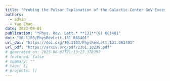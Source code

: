```yaml
---
title: "Probing the Pulsar Explanation of the Galactic-Center GeV Excess Using Continuous Gravitational-Wave Searches"
authors:
  - admin
  - Yue Zhao
date: 2023-09-01
publication: "*Phys. Rev. Lett.* **131**(8) 081401"
doi: "10.1103/PhysRevLett.131.081401"
url_doi: "https://doi.org/10.1103/PhysRevLett.131.081401"
url_pdf: "https://arxiv.org/pdf/2301.10239.pdf"
# generated_on: 2025-06-07T21:13:27.378397
# featured: false
# summary: ""
# tags: []
# projects: []
---
```

